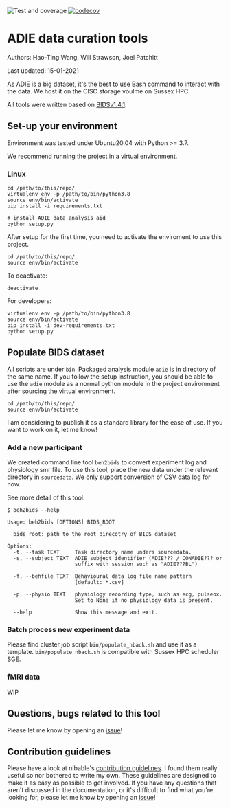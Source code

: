 ![Test and coverage](https://github.com/htwangtw/adie_ongoingthoughts/workflows/Test%20and%20coverage/badge.svg)
[![codecov](https://codecov.io/gh/htwangtw/adie_ongoingthoughts/branch/main/graph/badge.svg?token=TM50FG36GZ)](https://codecov.io/gh/htwangtw/adie_ongoingthoughts)

# ADIE data curation tools

Authors: Hao-Ting Wang, Will Strawson, Joel Patchitt

Last updated: 15-01-2021

As ADIE is a big dataset, it's the best to use Bash command to interact with the data.
We host it on the CISC storage voulme on Sussex HPC.

All tools were written based on [BIDSv1.4.1](https://bids-specification.readthedocs.io/en/v1.4.1/).

## Set-up your environment
Environment was tested under Ubuntu20.04 with Python >= 3.7.

We recommend running the project in a virtual environment.

### Linux
```
cd /path/to/this/repo/
virtualenv env -p /path/to/bin/python3.8
source env/bin/activate
pip install -i requirements.txt

# install ADIE data analysis aid
python setup.py
```
After setup for the first time, you need to activate the enviroment to use this project.
```
cd /path/to/this/repo/
source env/bin/activate
```
To deactivate:
```
deactivate
```

For developers:
```
virtualenv env -p /path/to/bin/python3.8
source env/bin/activate
pip install -i dev-requirements.txt
python setup.py
```

## Populate BIDS dataset

All scripts are under `bin`.
Packaged analysis module `adie` is in directory of the same name.
If you follow the setup instruction, you should be able to use the `adie` module as a normal python module in the project environment after sourcing the virtual environment.

```
cd /path/to/this/repo/
source env/bin/activate
```

I am considering to publish it as a standard library for the ease of use.
If you want to work on it, let me know!

### Add a new participant
We created command line tool `beh2bids` to convert experiment log and physiology smr file.
To use this tool, place the new data under the relevant directory in `sourcedata`.
We only support conversion of CSV data log for now.

See more detail of this tool:
```
$ beh2bids --help

Usage: beh2bids [OPTIONS] BIDS_ROOT

  bids_root: path to the root direcotry of BIDS dataset

Options:
  -t, --task TEXT     Task directory name unders sourcedata.
  -s, --subject TEXT  ADIE subject identifier (ADIE??? / CONADIE??? or
                      suffix with session such as "ADIE???BL")

  -f, --behfile TEXT  Behavioural data log file name pattern
                      [default: *.csv]

  -p, --physio TEXT   physiology recording type, such as ecg, pulseox.
                      Set to None if no physiology data is present.

  --help              Show this message and exit.
```

### Batch process new experiment data
Please find cluster job script `bin/populate_nback.sh` and use it as a template.
`bin/populate_nback.sh` is compatible with Sussex HPC scheduler SGE.

### fMRI data
WIP

## Questions, bugs related to this tool
Please let me know by opening an [issue](https://github.com/htwangtw/adie_ongoingthoughts/issues)!

## Contribution guidelines
Please have a look at nibable's [contribution guidelines](https://nipy.org/nibabel/devel/devguide.html). I found them really useful so nor bothered to write my own. These guidelines are designed to make it as easy as possible to get involved. If you have any questions that aren't discussed in the documentation, or it's difficult to find what you're looking for, please let me know by opening an [issue](https://github.com/htwangtw/adie_ongoingthoughts/issues)!
